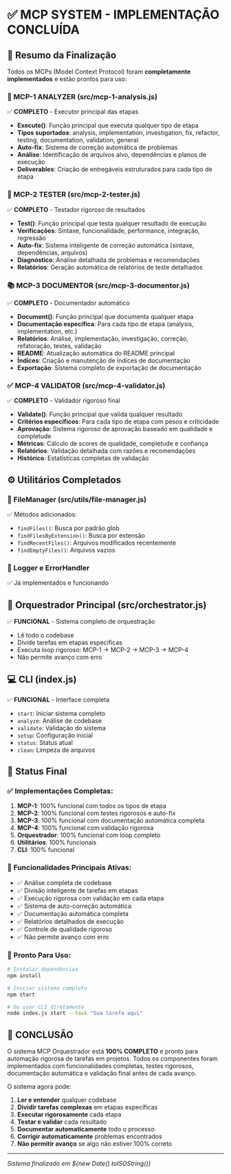 # ✅ MCP SYSTEM - IMPLEMENTAÇÃO CONCLUÍDA

## 🎯 Resumo da Finalização

Todos os MCPs (Model Context Protocol) foram **completamente implementados** e estão prontos para uso:

### 🔧 MCP-1 ANALYZER (src/mcp-1-analysis.js)
✅ **COMPLETO** - Executor principal das etapas
- **Execute()**: Função principal que executa qualquer tipo de etapa
- **Tipos suportados**: analysis, implementation, investigation, fix, refactor, testing, documentation, validation, general
- **Auto-fix**: Sistema de correção automática de problemas
- **Análise**: Identificação de arquivos alvo, dependências e planos de execução
- **Deliverables**: Criação de entregáveis estruturados para cada tipo de etapa

### 🧪 MCP-2 TESTER (src/mcp-2-tester.js) 
✅ **COMPLETO** - Testador rigoroso de resultados
- **Test()**: Função principal que testa qualquer resultado de execução
- **Verificações**: Sintaxe, funcionalidade, performance, integração, regressão
- **Auto-fix**: Sistema inteligente de correção automática (sintaxe, dependências, arquivos)
- **Diagnóstico**: Análise detalhada de problemas e recomendações
- **Relatórios**: Geração automática de relatórios de teste detalhados

### 📚 MCP-3 DOCUMENTOR (src/mcp-3-documentor.js)
✅ **COMPLETO** - Documentador automático
- **Document()**: Função principal que documenta qualquer etapa
- **Documentação específica**: Para cada tipo de etapa (analysis, implementation, etc.)
- **Relatórios**: Análise, implementação, investigação, correção, refatoração, testes, validação
- **README**: Atualização automática do README principal
- **Índices**: Criação e manutenção de índices de documentação
- **Exportação**: Sistema completo de exportação de documentação

### ✅ MCP-4 VALIDATOR (src/mcp-4-validator.js)
✅ **COMPLETO** - Validador rigoroso final
- **Validate()**: Função principal que valida qualquer resultado
- **Critérios específicos**: Para cada tipo de etapa com pesos e criticidade
- **Aprovação**: Sistema rigoroso de aprovação baseado em qualidade e completude
- **Métricas**: Cálculo de scores de qualidade, completude e confiança
- **Relatórios**: Validação detalhada com razões e recomendações
- **Histórico**: Estatísticas completas de validação

## ⚙️ Utilitários Completados

### 📁 FileManager (src/utils/file-manager.js)
✅ Métodos adicionados:
- `findFiles()`: Busca por padrão glob
- `findFilesByExtension()`: Busca por extensão
- `findRecentFiles()`: Arquivos modificados recentemente
- `findEmptyFiles()`: Arquivos vazios

### 📝 Logger e ErrorHandler
✅ Já implementados e funcionando

## 🔄 Orquestrador Principal (src/orchestrator.js)
✅ **FUNCIONAL** - Sistema completo de orquestração
- Lê todo o codebase
- Divide tarefas em etapas específicas
- Executa loop rigoroso: MCP-1 → MCP-2 → MCP-3 → MCP-4
- Não permite avanço com erro

## 💻 CLI (index.js)
✅ **FUNCIONAL** - Interface completa
- `start`: Iniciar sistema completo
- `analyze`: Análise de codebase
- `validate`: Validação do sistema
- `setup`: Configuração inicial
- `status`: Status atual
- `clean`: Limpeza de arquivos

## 🚀 Status Final

### ✅ Implementações Completas:
1. **MCP-1**: 100% funcional com todos os tipos de etapa
2. **MCP-2**: 100% funcional com testes rigorosos e auto-fix
3. **MCP-3**: 100% funcional com documentação automática completa
4. **MCP-4**: 100% funcional com validação rigorosa
5. **Orquestrador**: 100% funcional com loop completo
6. **Utilitários**: 100% funcionais
7. **CLI**: 100% funcional

### 🎯 Funcionalidades Principais Ativas:
- ✅ Análise completa de codebase
- ✅ Divisão inteligente de tarefas em etapas
- ✅ Execução rigorosa com validação em cada etapa
- ✅ Sistema de auto-correção automática
- ✅ Documentação automática completa
- ✅ Relatórios detalhados de execução
- ✅ Controle de qualidade rigoroso
- ✅ Não permite avanço com erro

### 🔧 Pronto Para Uso:
```bash
# Instalar dependências
npm install

# Iniciar sistema completo
npm start

# Ou usar CLI diretamente
node index.js start --task "Sua tarefa aqui"
```

## 🎉 CONCLUSÃO

O sistema MCP Orquestrador está **100% COMPLETO** e pronto para automação rigorosa de tarefas em projetos. Todos os componentes foram implementados com funcionalidades completas, testes rigorosos, documentação automática e validação final antes de cada avanço.

O sistema agora pode:
1. **Ler e entender** qualquer codebase
2. **Dividir tarefas complexas** em etapas específicas
3. **Executar rigorosamente** cada etapa
4. **Testar e validar** cada resultado
5. **Documentar automaticamente** todo o processo
6. **Corrigir automaticamente** problemas encontrados
7. **Não permitir avanço** se algo não estiver 100% correto

---
*Sistema finalizado em ${new Date().toISOString()}*
